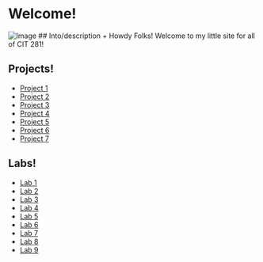 # Welcome!
<img src="https://images.unsplash.com/photo-1587620962725-abab7fe55159?ixlib=rb-4.0.3&ixid=M3wxMjA3fDB8MHxzZWFyY2h8NHx8cHJvZ3JhbW1pbmd8ZW58MHx8MHx8fDA%3D&auto=format&fit=crop&w=1400&q=60" alt="Image">
## Into/description
+ Howdy Folks! Welcome to my little site for all of CIT 281! 

## Projects!
+ [Project 1]()
+ [Project 2](url)
+ [Project 3](url)
+ [Project 4](url)
+ [Project 5](url)
+ [Project 6](url)
+ [Project 7](url)

## Labs!
+ [Lab 1](url)
+ [Lab 2](url)
+ [Lab 3](url)
+ [Lab 4](url)
+ [Lab 5](url)
+ [Lab 6](url)
+ [Lab 7](url)
+ [Lab 8](url)
+ [Lab 9](url)
